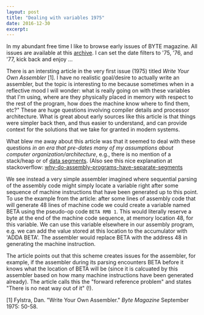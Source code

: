 ```yaml
---
layout: post
title: "Dealing with variables 1975"
date: 2016-12-30
excerpt:
---
```


In my abundant free time I like to browse early issues of BYTE magazine. All issues are available at this  [archive](https://archive.org/details/byte-magazine). I can set the date filters to '75, '76, and '77, kick back and enjoy ...

There is an intersting article in the very first issue (1975) titled *Write Your Own Assembler* [1]. I have no realistic goal/desire to actually write an assembler, but the topic is interesting to me because sometimes when in a reflective mood I will wonder: what is really going on with these variables that I'm using, where are they physically placed in memory with respect to the rest of the program, how does the machine know where to find them, etc?" These are huge questions involving compiler details and processor architecture. What is great about early sources like this article is that things were simpler back then, and thus easier to understand, and can provide context for the solutions that we take for granted in modern systems.

What blew me away about this article was that it seemed to deal with these questions *in an era that pre-dates many of my assumptions about computer organization/architecture*, e.g., there is no mention of a stack/heap or of [data segments](https://en.wikipedia.org/wiki/Data_segment). (Also see this nice explanation at stackoverflow: [why-do-assembly-programs-have-separate-segments](http://stackoverflow.com/questions/7787383/why-do-assembly-programs-have-separate-segments)

We see instead a very simple assembler imagined where sequential parsing of the assembly code might simply locate a variable right after some sequence of machine instructions that have been generated up to this point. To use the example from the article: after some lines of assembly code that will generate 48 lines of machine code we could create a variable named BETA using the pseudo-op code `BETA RMB 1`. This would literally reserve a byte at the end of the machine code sequence, at memory location 48, for this variable. We can use this variable elsewhere in our assembly program, e.g. we can add the value stored at this location to the accumulator with 'ADDA BETA'. The assembler would replace BETA with the address 48 in generating the machine instruction.

The article points out that this scheme creates issues for the assembler, for example, if the assembler during its parsing encounters BETA before it knows what the location of BETA will be (since it is calcuated by this assembler based on how many machine instructions have been generated already). The article calls this the "forward reference problem" and states "There is no neat way out of it" (!).

[1] Fylstra, Dan. "Write Your Own Assembler." *Byte Magazine* September 1975: 50-58.
